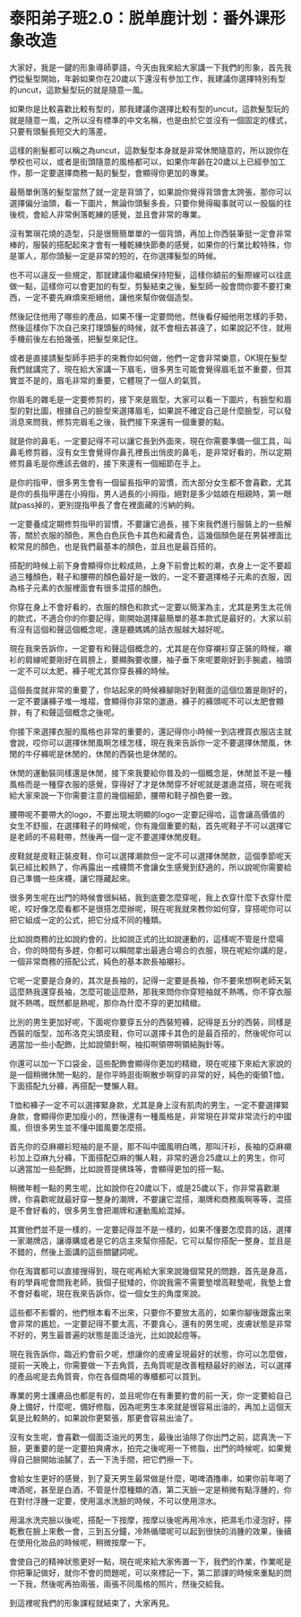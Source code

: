 # 泰阳弟子班2.0：脱单鹿计划：番外课形象改造

大家好，我是一鍵的形象導師夢語，今天由我來給大家講一下我們的形象，首先我們從髮型開始，年齡如果你在20歲以下還沒有參加工作，我建議你選擇特別有型的uncut，這款髮型玩的就是隨意一風。

如果你是比較喜歡比較有型的，那我建議你選擇比較有型的uncut，這款髮型玩的就是隨意一風，之所以沒有標準的中文名稱，也是由於它並沒有一個固定的樣式，只要有頭髮長短交大的落差。

這樣的削髮都可以稱之為uncut，這款髮型本身就是非常休閒隨意的，所以說你在學校也可以，或者是街頭隨意的風格都可以，如果你年齡在20歲以上已經參加工作，那一定要選擇商務一點的髮型，會顯得你更加的專業。

最簡單俐落的髮型當然了就一定是背頭了，如果說你覺得背頭會太誇張，那你可以選擇偏分油頭，看一下圖片，無論你頭髮多長，只要你覺得礙事就可以一股腦的往後梳，會給人非常俐落乾練的感覺，並且會非常的專業。

沒有繁瑣花燒的造型，只是很簡簡單單的一個背頭，再加上你西裝筆挺一定會非常棒的，服裝的搭配起來才會有一種乾練快節奏的感覺，如果你的行業比較特殊，你是軍人，那你頭髮一定是非常的短的，在你選擇髮型的時候。

也不可以違反一些規定，那就建議你繼續保持短髮，這樣你額前的髮際線可以往底做一點，這樣你可以會更加的有型，剪髮結束之後，髮型師一般會問你要不要打東西，一定不要先麻煩來拒絕他，讓他來幫你做個造型。

然後記住他用了哪些的產品，如果不懂一定要問他，然後看仔細他用怎樣的手勢，然後這樣你下次自己來打理頭髮的時候，就不會相去甚遠了，如果說記不住，就用手機前後左右拍幾張，把髮型來記住。

或者是直接請髮型師手把手的來教你如何做，他們一定會非常樂意，OK現在髮型我們就講完了，現在給大家講一下眉毛，很多男生可能會覺得眉毛並不重要，但其實並不是的，眉毛非常的重要，它體現了一個人的氣質。

你眉毛的雜毛是一定要修剪的，接下來是眉型，大家可以看一下圖片，有臉型和眉型的對比圖，根據自己的臉型來選擇眉毛，如果說不確定自己是什麼臉型，可以發消息來問我，修剪完眉毛之後，我們接下來還有一個重要的點。

就是你的鼻毛，一定要記得不可以讓它長到外面來，現在你需要準備一個工具，叫鼻毛修剪器，沒有女生會覺得你鼻孔裡長出俏皮的鼻毛，是非常好看的，所以定期修剪鼻毛是你應該去做的，接下來還有一個細節在手上。

是你的指甲，很多男生會有一個留長指甲的習慣，而大部分女生都不會喜歡，尤其是你的長指甲還在小拇指，男人過長的小拇指，絕對是多少姑娘在相親時，第一眼就pass掉的，更別提指甲長了會在裡面藏的污納的夠。

一定要養成定期修剪指甲的習慣，不要讓它過長，接下來我們進行服裝上的一些解答，關於衣服的顏色，黑色白色灰色卡其色和藏青色，這幾個顏色是在男裝裡面比較常見的顏色，也是我們最基本的顏色，並且也是最百搭的。

搭配的時候上前下身會顯得你比較成熟，上身下前會比較的潮，衣身上一定不要超過三種顏色，鞋子和腰帶的顏色最好是一致的，一定不要選擇格子元素的衣服，因為格子元素的衣服裡面會有很多混搭的顏色。

你穿在身上不會好看的，衣服的顏色和款式一定要以簡潔為主，尤其是男生太花俏的款式，不適合你的你要記得，剛開始選擇最簡單的基本款式是最好的，大家以前有沒有這個和聲這個概念呢，還是聽媽媽的話衣服越大越好呢。

現在我來告訴你，一定要有和聲這個概念的，尤其是在你穿襯衫穿正裝的時候，襯衫的肩線呢要剛好在肩膀上，要顯胸要收腰，袖子垂下來呢要剛好到手腕處，袖頭一定不可以太肥，褲子呢尤其你穿長褲的時候。

這個長度就非常的重要了，你站起來的時候褲腳剛好到鞋面的這個位置是剛好的，一定不要讓褲子堆一堆褶，會顯得你非常的邋遢，褲子的褲頭呢不可以太肥會顯胖，有了和聲這個概念之後呢。

你接下來選擇衣服的風格也非常的重要的，還記得你小時候一到店裡買衣服店主就會說，哎你可以選擇休閒風啊怎樣怎樣，現在我來告訴你一定不要選擇休閒風，休閒的牛仔褲呢是休閒的，休閒的西裝也是休閒的。

休閒的運動裝同樣還是休閒，接下來我要給你普及的一個概念是，休閒並不是一種風格而是一種穿衣服的感覺，穿得好了才是休閒穿不好呢就是邋遢混搭，現在呢我給大家來說一下你需要注意的幾個細節，腰帶和鞋子顏色要一致。

腰帶呢不要帶大的logo，不要出現太明顯的logo一定要記得哈，這會讓高價值的女生不舒服，在選擇鞋子的時候呢，你有幾個重要的點，首先呢鞋子不可以選擇它是老師的不易鞋帶，然後再一個一定不要選擇休閒皮鞋。

皮鞋就是皮鞋正裝皮鞋，你可以選擇潮款但一定不可以選擇休閒款，這個季節呢天氣已經比較熱了，你再露出一戒襪筒不會讓女生感覺到舒適的，所以說呢你需要給自己準備一些床襪，讓它隱藏起來。

很多男生呢在出門的時候會很糾結，我到底要怎麼穿呢，我上衣穿什麼下衣穿什麼呢，哎好像怎麼看都不是很搭怎麼辦呢，現在呢我就來教你如何穿，穿搭呢你可以把它組成一定的公式，把它分成不同的種類。

比如說商務的比如說約會的，比如說正式的比如說運動的，這樣呢不管是什麼場合，你的時間有多趕，你都可以瞬間拿出最適合場合的衣服，現在呢給你講的是，一個非常商務的搭配公式，純色的基本款長袖襯衫。

它呢一定要是合身的，其次是長袖的，記得一定要是長袖，你不要來想啊老師天氣這麼熱我還穿長袖，怎麼可能這麼熱，那我來問你你穿短袖就不熱嗎，你不穿衣服就不熱嗎，既然都是熱呢，那你為什麼不穿的更加精緻。

比別的男生更加好呢，下面呢你要穿五分的西裝短褲，記得是五分的西裝，同樣是西裝的版型，加布洛克尖頭皮鞋，你可以選擇卡其色的是最百搭的，然後呢你可以適當加一些小配飾，比如說領針啊，袖扣啊領帶啊領結胸針等。

你還可以加一下口袋金，這些配飾會顯得你更加的精緻，現在呢接下來給大家說的是一個稍微休閒一點的，是你平時逛街啊散步啊穿的非常的好，純色的衛領T恤，下面搭配九分褲，再搭配一雙懶人鞋。

T恤和褲子一定不可以選擇緊身款，尤其是身上沒有肌肉的男生，一定不要選擇緊身款，會顯得你更加瘦小的，然後還有一種風格是，非常現在非常非常流行的中國風，但很多男生並不懂中國風要怎麼搭。

首先你的亞麻襯衫短袖的是不是，那不叫中國風明白嗎，那叫汗衫，長袖的亞麻襯衫加上亞麻九分褲，下面搭配亞麻的懶人鞋，非常的適合25歲以上的男生，你可以適當加一些配飾，比如說菩提佛珠等，會顯得更加的搭一點。

稍微年輕一點的男生呢，比如說你在20歲以下，或是25歲以下，你非常喜歡潮牌，你喜歡呢就最好穿一整身的潮牌，不要讓它混搭，潮牌和商務風啊等等，混搭是不會好看的，很多男生會把潮牌和運動風給混掉。

其實他們並不是一樣的，一定要記得並不是一樣的，如果不懂要怎麼買的話，選擇一家潮牌店，讓導購或者是它的店主來幫你搭配，它可以幫你搭配一整身，並且是不錯的，然後上面講的這些關鍵詞呢。

你在淘寶都可以直接搜得到，現在呢再給大家來說幾個常見的問題，首先是身高，有的學員呢會問我老師，我個子挺矮的，你說我需不需要墊增高鞋墊呢，我墊上會不會好看呢，現在我來告訴你，從一個女生的角度來說。

這些都不影響的，他們根本看不出來，只要你不要放太高的，如果你腳後跟露出來會非常的尷尬，一定要記得不要太高，不要貪心，還有的男生呢，皮膚狀態是非常不好的，男生最普遍的狀態是面泛油光，比如說起痘等。

現在我告訴你，臨近約會前夕呢，想讓你的皮膚呈現最好的狀態，你可以怎麼做，提前一天晚上，你需要做一下去角質，去角質呢是改善粗糙最好的辦法，可以選擇的產品呢是去角質膏，你在各個商場的專櫃都可以買到。

專業的男士護膚品也都是有的，並且呢你在有重要約會的前一天，你一定要給自己身上備好，什麼呢，備好修脂，因為呢男生本來就是很容易出油的，再加上這個天氣是比較熱的，如果說你更緊張，那更會容易出油了。

沒有女生呢，會喜歡一個面泛油光的男生，最後出油除了你出門之前，認真洗一下臉，更重要的是一定要拍爽膚水，拍完之後呢用一下修脂，出門的時候呢，如果覺得自己臉開始油膩了，去一下洗手間，把它們擦一下。

會給女生更好的感覺，到了夏天男生最常做是什麼，喝啤酒撸串，如果你前年喝了啤酒呢，甚至是白酒，不管是什麼種類的酒，第二天臉一定是稍微有點浮腫的，你在對付浮腫一定要，使用溫水洗臉的時候，不可以使用涼水。

用溫水洗完臉以後呢，搭配一下按摩，按摩以後呢再用冷水，把濕毛巾浸泡好，擰乾敷在臉上來敷一會，三到五分鐘，冷熱循環呢可以起到很快的消腫的效果，後續在使用化妝品的時候呢，稍微按摩一下。

會使自己的精神狀態更好一點，現在呢來給大家佈置一下，我們的作業，作業呢是你把筆記做好，就你不會的問題呢，可以來標記一下，第二節課的時候來重點的問一下我，然後呢再拍兩張，兩張不同風格的照片，然後交給我。

到這裡呢我們的形象課程就結束了，大家再見。